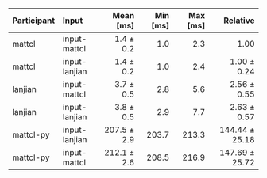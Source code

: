 | Participant | Input | Mean [ms] | Min [ms] | Max [ms] | Relative |
|:---|:---|---:|---:|---:|---:|
| mattcl | input-mattcl | 1.4 ± 0.2 | 1.0 | 2.3 | 1.00 |
| mattcl | input-lanjian | 1.4 ± 0.2 | 1.0 | 2.4 | 1.00 ± 0.24 |
| lanjian | input-mattcl | 3.7 ± 0.5 | 2.8 | 5.6 | 2.56 ± 0.55 |
| lanjian | input-lanjian | 3.8 ± 0.5 | 2.9 | 7.7 | 2.63 ± 0.57 |
| mattcl-py | input-lanjian | 207.5 ± 2.9 | 203.7 | 213.3 | 144.44 ± 25.18 |
| mattcl-py | input-mattcl | 212.1 ± 2.6 | 208.5 | 216.9 | 147.69 ± 25.72 |
